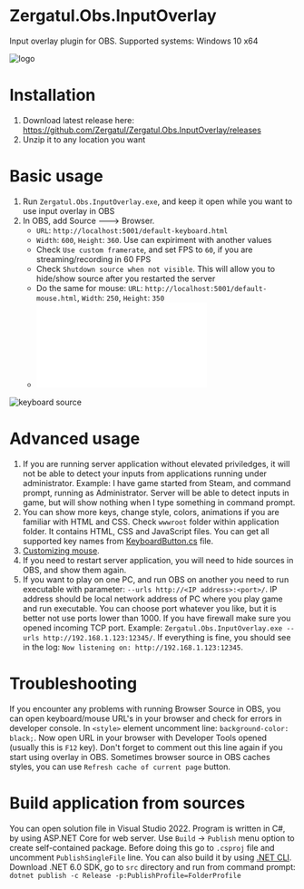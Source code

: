 # Zergatul.Obs.InputOverlay
Input overlay plugin for OBS. Supported systems: Windows 10 x64

![logo](https://github.com/Zergatul/Zergatul.Obs.InputOverlay/blob/master/docs/logo.png?raw=true)

# Installation
1. Download latest release here: https://github.com/Zergatul/Zergatul.Obs.InputOverlay/releases
1. Unzip it to any location you want

# Basic usage
1. Run `Zergatul.Obs.InputOverlay.exe`, and keep it open while you want to use input overlay in OBS
1. In OBS, add Source 🡒 Browser.
    - `URL`: `http://localhost:5001/default-keyboard.html`
    - `Width`: `600`, `Height`: `360`. Use can expiriment with another values
    - Check `Use custom framerate`, and set FPS to `60`, if you are streaming/recording in 60 FPS
    - Check `Shutdown source when not visible`. This will allow you to hide/show source after you restarted the server
    - Do the same for mouse: `URL`: `http://localhost:5001/default-mouse.html`, `Width`: `250`, `Height`: `350`
    - ![Other modules](docs/Modules.md)

![keyboard source](https://github.com/Zergatul/Zergatul.Obs.InputOverlay/blob/master/docs/keyboard-source.png?raw=true)

# Advanced usage
1. If you are running server application without elevated priviledges, it will not be able to detect your inputs from applications running under administrator. Example: I have game started from Steam, and command prompt, running as Administrator. Server will be able to detect inputs in game, but will show nothing when I type something in command prompt.
2. You can show more keys, change style, colors, animations if you are familiar with HTML and CSS. Check `wwwroot` folder within application folder. It contains HTML, CSS and JavaScript files. You can get all supported key names from [KeyboardButton.cs](src/Keyboard/KeyboardButton.cs) file.
3. [Customizing mouse](docs/CustomizingMouse.md).
4. If you need to restart server application, you will need to hide sources in OBS, and show them again.
5. If you want to play on one PC, and run OBS on another you need to run executable with parameter: `--urls http://<IP address>:<port>/`. IP address should be local network address of PC where you play game and run executable. You can choose port whatever you like, but it is better not use ports lower than 1000. If you have firewall make sure you opened incoming TCP port. Example: `Zergatul.Obs.InputOverlay.exe --urls http://192.168.1.123:12345/`. If everything is fine, you should see in the log: `Now listening on: http://192.168.1.123:12345`.

# Troubleshooting
If you encounter any problems with running Browser Source in OBS, you can open keyboard/mouse URL's in your browser and check for errors in developer console. In `<style>` element uncomment line: `background-color: black;`. Now open URL in your browser with Developer Tools opened (usually this is `F12` key). Don't forget to comment out this line again if you start using overlay in OBS. Sometimes browser source in OBS caches styles, you can use `Refresh cache of current page` button.

# Build application from sources
You can open solution file in Visual Studio 2022. Program is written in C#, by using ASP.NET Core for web server. Use `Build` -> `Publish` menu option to create self-contained package. Before doing this go to `.csproj` file and uncomment `PublishSingleFile` line.
You can also build it by using [.NET CLI](https://docs.microsoft.com/en-us/dotnet/core/tools/). Download .NET 6.0 SDK, go to `src` directory and run from command prompt: `dotnet publish -c Release -p:PublishProfile=FolderProfile`
